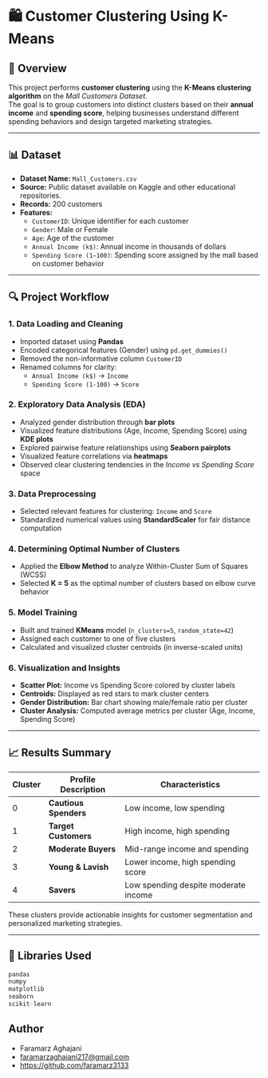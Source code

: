 # 🛍️ Customer Clustering Using K-Means

## 📘 Overview
This project performs **customer clustering** using the **K-Means clustering algorithm** on the *Mall Customers Dataset*.  
The goal is to group customers into distinct clusters based on their **annual income** and **spending score**, helping businesses understand different spending behaviors and design targeted marketing strategies.

---

## 📊 Dataset
- **Dataset Name:** `Mall_Customers.csv`
- **Source:** Public dataset available on Kaggle and other educational repositories.
- **Records:** 200 customers
- **Features:**
  - `CustomerID`: Unique identifier for each customer  
  - `Gender`: Male or Female  
  - `Age`: Age of the customer  
  - `Annual Income (k$)`: Annual income in thousands of dollars  
  - `Spending Score (1–100)`: Spending score assigned by the mall based on customer behavior

---

## 🔍 Project Workflow

### 1. Data Loading and Cleaning
- Imported dataset using **Pandas**
- Encoded categorical features (Gender) using `pd.get_dummies()`
- Removed the non-informative column `CustomerID`
- Renamed columns for clarity:
  - `Annual Income (k$)` → `Income`
  - `Spending Score (1-100)` → `Score`

### 2. Exploratory Data Analysis (EDA)
- Analyzed gender distribution through **bar plots**
- Visualized feature distributions (Age, Income, Spending Score) using **KDE plots**
- Explored pairwise feature relationships using **Seaborn pairplots**
- Visualized feature correlations via **heatmaps**
- Observed clear clustering tendencies in the *Income vs Spending Score* space

### 3. Data Preprocessing
- Selected relevant features for clustering: `Income` and `Score`
- Standardized numerical values using **StandardScaler** for fair distance computation

### 4. Determining Optimal Number of Clusters
- Applied the **Elbow Method** to analyze Within-Cluster Sum of Squares (WCSS)
- Selected **K = 5** as the optimal number of clusters based on elbow curve behavior

### 5. Model Training
- Built and trained **KMeans** model (`n_clusters=5`, `random_state=42`)
- Assigned each customer to one of five clusters
- Calculated and visualized cluster centroids (in inverse-scaled units)

### 6. Visualization and Insights
- **Scatter Plot:** Income vs Spending Score colored by cluster labels
- **Centroids:** Displayed as red stars to mark cluster centers
- **Gender Distribution:** Bar chart showing male/female ratio per cluster
- **Cluster Analysis:** Computed average metrics per cluster (Age, Income, Spending Score)

---

## 📈 Results Summary

| Cluster | Profile Description | Characteristics |
|----------|---------------------|-----------------|
| 0 | **Cautious Spenders** | Low income, low spending |
| 1 | **Target Customers** | High income, high spending |
| 2 | **Moderate Buyers** | Mid-range income and spending |
| 3 | **Young & Lavish** | Lower income, high spending score |
| 4 | **Savers** | Low spending despite moderate income |

These clusters provide actionable insights for customer segmentation and personalized marketing strategies.

---

## 🧩 Libraries Used
```python
pandas
numpy
matplotlib
seaborn
scikit-learn
```


## Author
- Faramarz Aghajani
- faramarzaghajani217@gmail.com
- https://github.com/faramarz3133
